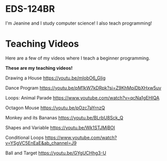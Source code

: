# EDS-124BR
I'm Jeanine and I study computer science! I also teach programming!
# Teaching Videos
Here are a few of my videos where I teach a beginner programming.

**These are my teaching videos!**

Drawing a House
https://youtu.be/mIobO6_GIig

Dance Program
https://youtu.be/pM1kW7kDRpk?si=Z9KhMpiDbXHxw5uv

Loops: Animal Parade
https://www.youtube.com/watch?v=qcNa1gEHIQA

Octagon Mouse
https://youtu.be/pOzc7aYrnzQ

Monkey and its Bananas
https://youtu.be/BLrbU8Sck_Q

Shapes and Variable
https://youtu.be/Wk1STJMjBOI

Conditional Loops
https://www.youtube.com/watch?v=YSgVC5EnEaE&ab_channel=J9

Ball and Target
https://youtu.be/GYgUCHhg3-U
